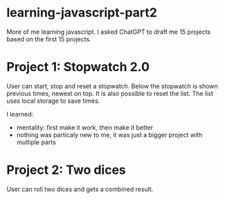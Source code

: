 # learning-javascript-part2

More of me learning javascript. I asked ChatGPT to draft me 15 projects based on the first 15 projects.

# Project 1: Stopwatch 2.0
User can start, stop and reset a stopwatch. Below the stopwatch is shown previous times, newest on top. It is also possible to reset the list. The list uses local storage to save times.

I learned:
- mentality: first make it work, then make it better
- nothing was particaly new to me, it was just a bigger project with multiple parts

# Project 2: Two dices
User can roll two dices and gets a combined result.
